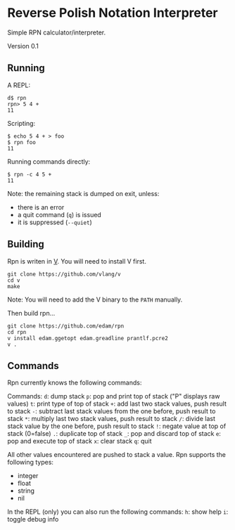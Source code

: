 Reverse Polish Notation Interpreter
====================

Simple RPN calculator/interpreter.

Version 0.1

Running
-------

A REPL:

```
d$ rpn
rpn> 5 4 +
11
```

Scripting:

```
$ echo 5 4 + > foo
$ rpn foo
11
```

Running commands directly:

```
$ rpn -c 4 5 +
11
```

Note: the remaining stack is dumped on exit, unless:
* there is an error
* a quit command (`q`) is issued
* it is suppressed (`--quiet`)

Building
--------

Rpn is writen in [V](http://vlang.io).  You will need to install V first.

```
git clone https://github.com/vlang/v
cd v
make
```

Note: You will need to add the V binary to the `PATH` manually.

Then build rpn...

``` Shell
git clone https://github.com/edam/rpn
cd rpn
v install edam.ggetopt edam.greadline prantlf.pcre2
v .
```

Commands
--------

Rpn currently knows the following commands:

Commands:
`d`: dump stack
`p`: pop and print top of stack ("P" displays raw values)
`t`: print type of top of stack
`+`: add last two stack values, push result to stack
`-`: subtract last stack values from the one before, push result to stack
`*`: multiply last two stack values, push result to stack
`/`: divide last stack value by the one before, push result to stack
`!`: negate value at top of stack (0=false)
`.`: duplicate top of stack
`_`: pop and discard top of stack
`e`: pop and execute top of stack
`x`: clear stack
`q`: quit

All other values encountered are pushed to stack a value.  Rpn supports the
following types:
 * integer
 * float
 * string
 * nil

In the REPL (only) you can also run the following commands:
`h`: show help
`i`: toggle debug info
